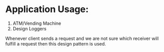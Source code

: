 # Application Usage:

1. ATM/Vending Machine
2. Design Loggers

Whenever client sends a request and we are not sure which receiver will fulfill a request then this design pattern is used.
